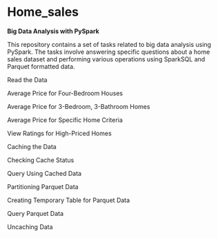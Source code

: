 # Home_sales
**Big Data Analysis with PySpark**

This repository contains a set of tasks related to big data analysis using PySpark. The tasks involve answering specific questions about a home sales dataset and performing various operations using SparkSQL and Parquet formatted data.

Read the Data

Average Price for Four-Bedroom Houses

Average Price for 3-Bedroom, 3-Bathroom Homes

Average Price for Specific Home Criteria

View Ratings for High-Priced Homes

Caching the Data

Checking Cache Status

Query Using Cached Data

Partitioning Parquet Data

Creating Temporary Table for Parquet Data

Query Parquet Data

Uncaching Data
